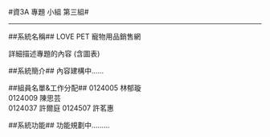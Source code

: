 #資3A 專題 小組 第三組#

------------------------------------

##系統名稱##
 LOVE PET 寵物用品銷售網
 
 詳細描述專題的內容 (含圖表)

##系統簡介##
  內容建構中......

##組員名單&工作分配##
    0124005 林郁璇  
    0124009 陳思芸  
    0124037 許爾庭
    0124507 許茗惠

##系統功能##
  功能規劃中.........
    

